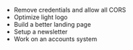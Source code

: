 - Remove credentials and allow all CORS
- Optimize light logo
- Build a better landing page
- Setup a newsletter
- Work on an accounts system
